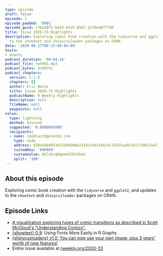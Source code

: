 ```yaml
---
type: episode
draft: false
episode: 1
episode_padded: '0001'
episode_guid: c7ba20f5-6e93-41a5-8587-1ef0e4877706
title: Issue 2020-33 Highlights
description: Exploring comic book creation with the tidyverse and ggplot2, and updates
  to the showtext and shinycssloader packages on CRAN.
date: '2020-08-17T00:15:00-04:00'
hosts:
- enantz
podcast_duration: '00:04:16'
podcast_file: rwh001.mp3
podcast_bytes: 4109791
podcast_chapters:
  version: 1.1.0
  chapters: []
  author: Eric Nantz
  title: Issue 2020-33 Highlights
  podcastName: R Weekly Highlights
  description: null
  fileName: null
  waypoints: null
value:
  type: lightning
  method: keysend
  suggested: '0.0000005000'
  recipients:
  - name: rpodcast@getalby.com
    type: node
    address: 030a58b8653d32b99200a2334cfe913e51dc7d155aa0116c176657a4f1722677a3
    customKey: '696969'
    customValue: 0El4ZrgMqGemTCECGkUG
    split: '100'
---
```

## About this episode

Exploring comic book creation with the `tidyverse` and `ggplot2`, and
updates to the `showtext` and `shinycssloader` packages on CRAN.

## Episode Links

-   <a href="https://github.com/sharlagelfand/understanding-comics"
    rel="nofollow">A visualization exploring types of comic transitions as
    described in Scott McCloud's "Understanding Comics".</a>
-   <a href="https://cran.r-project.org/package=showtext"
    rel="nofollow">{showtext} 0.9</a>: Using Fonts More Easily in R
    Graphs
-   <a href="https://deanattali.com/blog/shinycssloaders-v1.0/"
    rel="nofollow">{shinycssloaders} v1.0: You can now use your own image,
    plus 3 years' worth of new features!</a>
-   Entire issue available at <a href="https://rweekly.org/2020-33"
    rel="nofollow">rweekly.org/2020-33</a>
